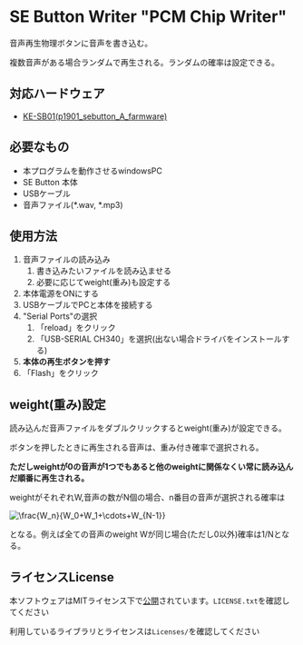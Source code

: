 # SE Button Writer "PCM Chip Writer"

音声再生物理ボタンに音声を書き込む。

複数音声がある場合ランダムで再生される。ランダムの確率は設定できる。

## 対応ハードウェア

- [KE-SB01(p1901_sebutton_A_farmware)](https://github.com/kamibushiele/p1901_sebutton_A_farmware)

## 必要なもの

- 本プログラムを動作させるwindowsPC
- SE Button 本体
- USBケーブル
- 音声ファイル(*.wav, *.mp3)

## 使用方法

1. 音声ファイルの読み込み
   1. 書き込みたいファイルを読み込ませる
   2. 必要に応じてweight(重み)も設定する
2. 本体電源をONにする
3. USBケーブルでPCと本体を接続する
4. "Serial Ports"の選択
   1. 「reload」をクリック
   2. 「USB-SERIAL CH340」を選択(出ない場合ドライバをインストールする)
5. **本体の再生ボタンを押す**
6. 「Flash」をクリック

## weight(重み)設定

読み込んだ音声ファイルをダブルクリックするとweight(重み)が設定できる。

ボタンを押したときに再生される音声は、重み付き確率で選択される。

**ただしweightが0の音声が1つでもあると他のweightに関係なくい常に読み込んだ順番に再生される。**

weightがそれぞれW,音声の数がN個の場合、n番目の音声が選択される確率は

<img src="https://latex.codecogs.com/svg.image?\frac{W_n}{W_0+W_1+\cdots+W_{N-1}}" alt = "\frac{W_n}{W_0+W_1+\cdots+W_{N-1}}"/>

となる。例えば全ての音声のweight Wが同じ場合(ただし0以外)確率は1/Nとなる。

## ライセンスLicense

本ソフトウェアはMITライセンス下で[公開](https://github.com/kamibushiele/p1901_sebutton_C_writer)されています。`LICENSE.txt`を確認してください

利用しているライブラリとライセンスは`Licenses/`を確認してください
